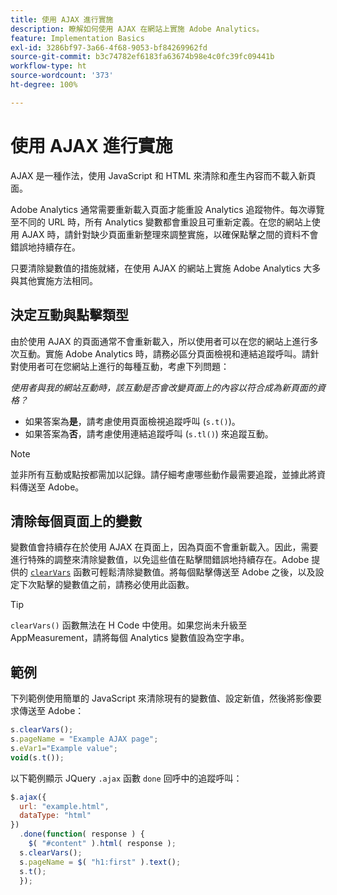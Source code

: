```yaml
---
title: 使用 AJAX 進行實施
description: 瞭解如何使用 AJAX 在網站上實施 Adobe Analytics。
feature: Implementation Basics
exl-id: 3286bf97-3a66-4f68-9053-bf84269962fd
source-git-commit: b3c74782ef6183fa63674b98e4c0fc39fc09441b
workflow-type: ht
source-wordcount: '373'
ht-degree: 100%

---
```


# 使用 AJAX 進行實施

AJAX 是一種作法，使用 JavaScript 和 HTML 來清除和產生內容而不載入新頁面。

Adobe Analytics 通常需要重新載入頁面才能重設 Analytics 追蹤物件。每次導覽至不同的 URL 時，所有 Analytics 變數都會重設且可重新定義。在您的網站上使用 AJAX 時，請針對缺少頁面重新整理來調整實施，以確保點擊之間的資料不會錯誤地持續存在。

只要清除變數值的措施就緒，在使用 AJAX 的網站上實施 Adobe Analytics 大多與其他實施方法相同。

## 決定互動與點擊類型

由於使用 AJAX 的頁面通常不會重新載入，所以使用者可以在您的網站上進行多次互動。實施 Adobe Analytics 時，請務必區分頁面檢視和連結追蹤呼叫。請針對使用者可在您網站上進行的每種互動，考慮下列問題：

*使用者與我的網站互動時，該互動是否會改變頁面上的內容以符合成為新頁面的資格？*

* 如果答案為&#x200B;**是**，請考慮使用頁面檢視追蹤呼叫 (`s.t()`)。
* 如果答案為&#x200B;**否**，請考慮使用連結追蹤呼叫 (`s.tl()`) 來追蹤互動。

>[!NOTE]
>
>並非所有互動或點按都需加以記錄。請仔細考慮哪些動作最需要追蹤，並據此將資料傳送至 Adobe。

## 清除每個頁面上的變數

變數值會持續存在於使用 AJAX 在頁面上，因為頁面不會重新載入。因此，需要進行特殊的調整來清除變數值，以免這些值在點擊間錯誤地持續存在。Adobe 提供的 [`clearVars`](../vars/functions/clearvars.md) 函數可輕鬆清除變數值。將每個點擊傳送至 Adobe 之後，以及設定下次點擊的變數值之前，請務必使用此函數。

>[!TIP]
>
>`clearVars()` 函數無法在 H Code 中使用。如果您尚未升級至 AppMeasurement，請將每個 Analytics 變數值設為空字串。

## 範例

下列範例使用簡單的 JavaScript 來清除現有的變數值、設定新值，然後將影像要求傳送至 Adobe：

```js
s.clearVars();
s.pageName = "Example AJAX page";
s.eVar1="Example value";
void(s.t());
```

以下範例顯示 JQuery `.ajax` 函數 `done` 回呼中的追蹤呼叫：

```js
$.ajax({
  url: "example.html",
  dataType: "html"
})
  .done(function( response ) {
    $( "#content" ).html( response );
  s.clearVars();
  s.pageName = $( "h1:first" ).text();
  s.t();
  });
```
